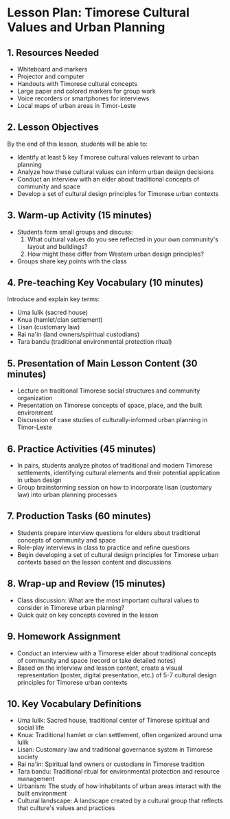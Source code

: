 # Lesson Plan: Timorese Cultural Values and Urban Planning

## 1. Resources Needed

- Whiteboard and markers
- Projector and computer
- Handouts with Timorese cultural concepts
- Large paper and colored markers for group work
- Voice recorders or smartphones for interviews
- Local maps of urban areas in Timor-Leste

## 2. Lesson Objectives

By the end of this lesson, students will be able to:
- Identify at least 5 key Timorese cultural values relevant to urban planning
- Analyze how these cultural values can inform urban design decisions
- Conduct an interview with an elder about traditional concepts of community and space
- Develop a set of cultural design principles for Timorese urban contexts

## 3. Warm-up Activity (15 minutes)

- Students form small groups and discuss:
  1. What cultural values do you see reflected in your own community's layout and buildings?
  2. How might these differ from Western urban design principles?
- Groups share key points with the class

## 4. Pre-teaching Key Vocabulary (10 minutes)

Introduce and explain key terms:
- Uma lulik (sacred house)
- Knua (hamlet/clan settlement)
- Lisan (customary law)
- Rai na'in (land owners/spiritual custodians)
- Tara bandu (traditional environmental protection ritual)

## 5. Presentation of Main Lesson Content (30 minutes)

- Lecture on traditional Timorese social structures and community organization
- Presentation on Timorese concepts of space, place, and the built environment
- Discussion of case studies of culturally-informed urban planning in Timor-Leste

## 6. Practice Activities (45 minutes)

- In pairs, students analyze photos of traditional and modern Timorese settlements, identifying cultural elements and their potential application in urban design
- Group brainstorming session on how to incorporate lisan (customary law) into urban planning processes

## 7. Production Tasks (60 minutes)

- Students prepare interview questions for elders about traditional concepts of community and space
- Role-play interviews in class to practice and refine questions
- Begin developing a set of cultural design principles for Timorese urban contexts based on the lesson content and discussions

## 8. Wrap-up and Review (15 minutes)

- Class discussion: What are the most important cultural values to consider in Timorese urban planning?
- Quick quiz on key concepts covered in the lesson

## 9. Homework Assignment

- Conduct an interview with a Timorese elder about traditional concepts of community and space (record or take detailed notes)
- Based on the interview and lesson content, create a visual representation (poster, digital presentation, etc.) of 5-7 cultural design principles for Timorese urban contexts

## 10. Key Vocabulary Definitions

- Uma lulik: Sacred house, traditional center of Timorese spiritual and social life
- Knua: Traditional hamlet or clan settlement, often organized around uma lulik
- Lisan: Customary law and traditional governance system in Timorese society
- Rai na'in: Spiritual land owners or custodians in Timorese tradition
- Tara bandu: Traditional ritual for environmental protection and resource management
- Urbanism: The study of how inhabitants of urban areas interact with the built environment
- Cultural landscape: A landscape created by a cultural group that reflects that culture's values and practices